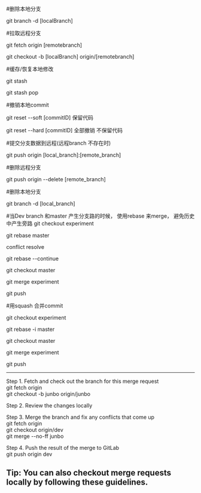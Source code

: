 #删除本地分支

git branch -d [localBranch]

#拉取远程分支

git fetch origin [remotebranch]

git checkout -b [localBranch] origin/[remotebranch]

#缓存/恢复本地修改

git stash

git stash pop

#撤销本地commit

git reset --soft [commitID]    保留代码

git reset --hard [commitID]    全部撤销 不保留代码

#提交分支数据到远程(远程branch 不存在时)

git push origin [local_branch]:[remote_branch]

#删除远程分支

git push origin --delete [remote_branch]

#删除本地分支

git branch -d [local_branch]

#当Dev branch 和master 产生分支路的时候， 使用rebase 来merge， 避免历史中产生旁路
git checkout experiment

git rebase master

  conflict resolve
  
git rebase --continue


git checkout master

git merge experiment

git push


#用squash 合并commit

git checkout experiment

git rebase -i master


git checkout master

git merge experiment

git push

----------------------------------------------------------------------
Step 1. Fetch and check out the branch for this merge request  
git fetch origin  
git checkout -b junbo origin/junbo  

Step 2. Review the changes locally  

Step 3. Merge the branch and fix any conflicts that come up  
git fetch origin  
git checkout origin/dev  
git merge --no-ff junbo  

Step 4. Push the result of the merge to GitLab  
git push origin dev  

Tip: You can also checkout merge requests locally by following these guidelines.
-----------------------------------------------------------------------
